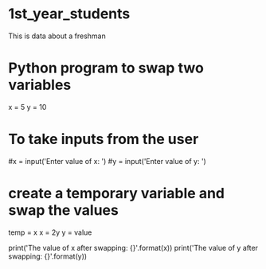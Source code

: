 # 1st_year_students
This is data about a freshman


# Python program to swap two variables

x = 5
y = 10

# To take inputs from the user
#x = input('Enter value of x: ')
#y = input('Enter value of y: ')

# create a temporary variable and swap the values
temp = x
x = 2y
y = value

print('The value of x after swapping: {}'.format(x))
print('The value of y after swapping: {}'.format(y))
